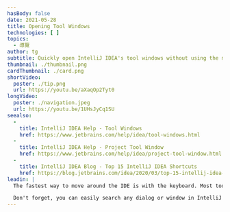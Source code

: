 ```yaml
---
hasBody: false
date: 2021-05-28
title: Opening Tool Windows
technologies: [ ]
topics:
  - 導覽
author: tg
subtitle: Quickly open IntelliJ IDEA's tool windows without using the mouse, and easily find items in the window.
thumbnail: ./thumbnail.png
cardThumbnail: ./card.png
shortVideo:
  poster: ./tip.png
  url: https://youtu.be/aXaqOp2Tyt0
longVideo:
  poster: ./navigation.jpeg
  url: https://youtu.be/1UHsJyCq1SU
seealso:
  - 
    title: IntelliJ IDEA Help - Tool Windows
    href: https://www.jetbrains.com/help/idea/tool-windows.html
  - 
    title: IntelliJ IDEA Help - Project Tool Window
    href: https://www.jetbrains.com/help/idea/project-tool-window.html
  - 
    title: IntelliJ IDEA Blog - Top 15 IntelliJ IDEA Shortcuts
    href: https://blog.jetbrains.com/idea/2020/03/top-15-intellij-idea-shortcuts/
leadin: |
  The fastest way to move around the IDE is with the keyboard. Most tool windows have a simple numeric shortcut, for example the project tool window is **⌘1** (macOS), or **Alt+1** (Windows/Linux). For those that don't have a keyboard shortcut, you can open these by using [Find Action](../find-actions), or [Search Everywhere](../search-everywhere).

  Don't forget, you can easily search any dialog or window in IntelliJ IDEA simply by typing the thing you want to search for.
---
```


